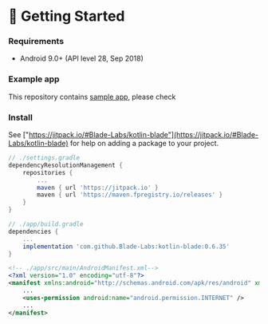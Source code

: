 # 🚀 Getting Started

### Requirements

* Android 9.0+ (API level 28, Sep 2018)

### Example app

This repository contains [sample app](../sample/README.md), please check 

### Install

See ["https://jitpack.io/#Blade-Labs/kotlin-blade"](https://jitpack.io/#Blade-Labs/kotlin-blade) for help on adding a package to your project.

```groovy
// ./settings.gradle
dependencyResolutionManagement {
    repositories {
        ...
        maven { url 'https://jitpack.io' }
        maven { url 'https://maven.fpregistry.io/releases' }
    }
}
```

```groovy
// ./app/build.gradle
dependencies {
    ...
    implementation 'com.github.Blade-Labs:kotlin-blade:0.6.35'
}
```

```xml
<!-- ./app/src/main/AndroidManifest.xml-->
<?xml version="1.0" encoding="utf-8"?>
<manifest xmlns:android="http://schemas.android.com/apk/res/android" xmlns:tools="http://schemas.android.com/tools">
    ...
    <uses-permission android:name="android.permission.INTERNET" />
    ...
</manifest>
```
